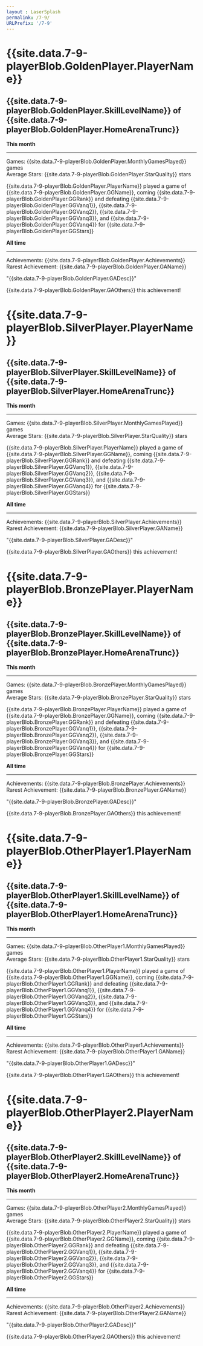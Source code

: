 ```yaml
---
layout : LaserSplash
permalink: /7-9/
URLPrefix: '/7-9'
---
```



<div class = "LaserCardWrapperGold col-lg-12 LaserCardWrapper">
    <div class = "row container-fluid">
        <div class = "LaserCardNames col-sm-3">
            <h1> {{site.data.7-9-playerBlob.GoldenPlayer.PlayerName}} </h1> 
        </div>
        <div class = "LaserCardNames col-sm-9"> <h2> {{site.data.7-9-playerBlob.GoldenPlayer.SkillLevelName}} of 
            {{site.data.7-9-playerBlob.GoldenPlayer.HomeArenaTrunc}} </h2> 
        </div>
    </div>
    <div class = "row container-fluid">
        <div class = "LaserCardBlock col-sm-6" >
            <b>This month</b> <hr/> 
            Games: {{site.data.7-9-playerBlob.GoldenPlayer.MonthlyGamesPlayed}} games <br/>
            Average Stars: {{site.data.7-9-playerBlob.GoldenPlayer.StarQuality}} stars <br/><p>
            {{site.data.7-9-playerBlob.GoldenPlayer.PlayerName}} played a game of {{site.data.7-9-playerBlob.GoldenPlayer.GGName}}, coming {{site.data.7-9-playerBlob.GoldenPlayer.GGRank}} and defeating {{site.data.7-9-playerBlob.GoldenPlayer.GGVanq1}}, {{site.data.7-9-playerBlob.GoldenPlayer.GGVanq2}}, {{site.data.7-9-playerBlob.GoldenPlayer.GGVanq3}}, and {{site.data.7-9-playerBlob.GoldenPlayer.GGVanq4}} for {{site.data.7-9-playerBlob.GoldenPlayer.GGStars}} <br/></p>
        </div>
        <div class = "LaserCardBlock col-sm-6" >
            <b>All time</b> <hr/>
            Achievements: {{site.data.7-9-playerBlob.GoldenPlayer.Achievements}} <br/>
            Rarest Achievement: {{site.data.7-9-playerBlob.GoldenPlayer.GAName}} <p>
            "{{site.data.7-9-playerBlob.GoldenPlayer.GADesc}}"  </p><p>
            {{site.data.7-9-playerBlob.GoldenPlayer.GAOthers}} this achievement!  </p>
        </div>
    </div>
</div>

<div class = "LaserCardWrapperSilver col-lg-12 LaserCardWrapper">
    <div class = "row container-fluid">
        <div class = "LaserCardNames col-sm-3"><h1> {{site.data.7-9-playerBlob.SilverPlayer.PlayerName}} </h1> </div>
        <div class = "LaserCardNames col-sm-9"> <h2> {{site.data.7-9-playerBlob.SilverPlayer.SkillLevelName}} of 
            {{site.data.7-9-playerBlob.SilverPlayer.HomeArenaTrunc}} </h2> 
        </div>
    </div>
    <div class = "row container-fluid">
        <div class = "LaserCardBlock col-sm-6" >
            <b>This month</b> <hr/> 
            Games: {{site.data.7-9-playerBlob.SilverPlayer.MonthlyGamesPlayed}} games <br/>
            Average Stars: {{site.data.7-9-playerBlob.SilverPlayer.StarQuality}} stars <br/><p>
            {{site.data.7-9-playerBlob.SilverPlayer.PlayerName}} played a game of {{site.data.7-9-playerBlob.SilverPlayer.GGName}}, coming {{site.data.7-9-playerBlob.SilverPlayer.GGRank}} and defeating {{site.data.7-9-playerBlob.SilverPlayer.GGVanq1}}, {{site.data.7-9-playerBlob.SilverPlayer.GGVanq2}}, {{site.data.7-9-playerBlob.SilverPlayer.GGVanq3}}, and {{site.data.7-9-playerBlob.SilverPlayer.GGVanq4}} for {{site.data.7-9-playerBlob.SilverPlayer.GGStars}} <br/></p>
        </div> 
        <div class = "LaserCardBlock col-sm-6" >
            <b>All time</b> <hr/>
            Achievements: {{site.data.7-9-playerBlob.SilverPlayer.Achievements}} <br/>
            Rarest Achievement: {{site.data.7-9-playerBlob.SilverPlayer.GAName}} <p>
            "{{site.data.7-9-playerBlob.SilverPlayer.GADesc}}"  </p><p>
            {{site.data.7-9-playerBlob.SilverPlayer.GAOthers}} this achievement!  </p>
        </div>
        <div class = "col-sm-1"></div>
    </div>
</div>

<div class = "LaserCardWrapperBronze col-lg-12 LaserCardWrapper">
    <div class = "row container-fluid">
        <div class = "LaserCardNames col-sm-3"><h1> {{site.data.7-9-playerBlob.BronzePlayer.PlayerName}} </h1> </div>
        <div class = "LaserCardNames col-sm-9"> <h2> {{site.data.7-9-playerBlob.BronzePlayer.SkillLevelName}} of 
            {{site.data.7-9-playerBlob.BronzePlayer.HomeArenaTrunc}} </h2> 
        </div>
    </div>
    <div class = "row container-fluid">
        <div class = "LaserCardBlock col-sm-6" >
            <b>This month</b> <hr/> 
            Games: {{site.data.7-9-playerBlob.BronzePlayer.MonthlyGamesPlayed}} games <br/>
            Average Stars: {{site.data.7-9-playerBlob.BronzePlayer.StarQuality}} stars <br/><p>
            {{site.data.7-9-playerBlob.BronzePlayer.PlayerName}} played a game of {{site.data.7-9-playerBlob.BronzePlayer.GGName}}, coming {{site.data.7-9-playerBlob.BronzePlayer.GGRank}} and defeating {{site.data.7-9-playerBlob.BronzePlayer.GGVanq1}}, {{site.data.7-9-playerBlob.BronzePlayer.GGVanq2}}, {{site.data.7-9-playerBlob.BronzePlayer.GGVanq3}}, and {{site.data.7-9-playerBlob.BronzePlayer.GGVanq4}} for {{site.data.7-9-playerBlob.BronzePlayer.GGStars}} <br/></p>
        </div>
        <div class = "LaserCardBlock col-sm-6" >
            <b>All time</b> <hr/>
            Achievements: {{site.data.7-9-playerBlob.BronzePlayer.Achievements}} <br/>
            Rarest Achievement: {{site.data.7-9-playerBlob.BronzePlayer.GAName}} <p>
            "{{site.data.7-9-playerBlob.BronzePlayer.GADesc}}"  </p><p>
            {{site.data.7-9-playerBlob.BronzePlayer.GAOthers}} this achievement!  </p>
        </div>
    </div>
</div>

<div class = "LaserCardWrapperOther col-lg-12 LaserCardWrapper">
    <div class = "row container-fluid">
        <div class = "LaserCardNames col-sm-3"><h1> {{site.data.7-9-playerBlob.OtherPlayer1.PlayerName}} </h1> </div>
        <div class = "LaserCardNames col-sm-9"> <h2> {{site.data.7-9-playerBlob.OtherPlayer1.SkillLevelName}} of 
            {{site.data.7-9-playerBlob.OtherPlayer1.HomeArenaTrunc}} </h2> 
        </div>
    </div>
    <div class = "row container-fluid">
        <div class = "LaserCardBlock col-sm-6" >
            <b>This month</b> <hr/> 
            Games: {{site.data.7-9-playerBlob.OtherPlayer1.MonthlyGamesPlayed}} games <br/>
            Average Stars: {{site.data.7-9-playerBlob.OtherPlayer1.StarQuality}} stars <br/><p>
            {{site.data.7-9-playerBlob.OtherPlayer1.PlayerName}} played a game of {{site.data.7-9-playerBlob.OtherPlayer1.GGName}}, coming {{site.data.7-9-playerBlob.OtherPlayer1.GGRank}} and defeating {{site.data.7-9-playerBlob.OtherPlayer1.GGVanq1}}, {{site.data.7-9-playerBlob.OtherPlayer1.GGVanq2}}, {{site.data.7-9-playerBlob.OtherPlayer1.GGVanq3}}, and {{site.data.7-9-playerBlob.OtherPlayer1.GGVanq4}} for {{site.data.7-9-playerBlob.OtherPlayer1.GGStars}} <br/></p>
        </div>
        <div class = "LaserCardBlock col-sm-6" >
            <b>All time</b> <hr/>
            Achievements: {{site.data.7-9-playerBlob.OtherPlayer1.Achievements}} <br/>
            Rarest Achievement: {{site.data.7-9-playerBlob.OtherPlayer1.GAName}} <p>
            "{{site.data.7-9-playerBlob.OtherPlayer1.GADesc}}"  </p><p>
            {{site.data.7-9-playerBlob.OtherPlayer1.GAOthers}} this achievement!  </p>
        </div>
    </div>
</div>

<div class = "LaserCardWrapperOther col-lg-12 LaserCardWrapper">
    <div class = "row container-fluid">
        <div class = "LaserCardNames col-sm-3"><h1> {{site.data.7-9-playerBlob.OtherPlayer2.PlayerName}} </h1> </div>
        <div class = "LaserCardNames col-sm-9"> <h2> {{site.data.7-9-playerBlob.OtherPlayer2.SkillLevelName}} of 
            {{site.data.7-9-playerBlob.OtherPlayer2.HomeArenaTrunc}} </h2> 
        </div>
    </div>
    <div class = "row container-fluid">
        <div class = "LaserCardBlock col-sm-6" >
            <b>This month</b> <hr/> 
            Games: {{site.data.7-9-playerBlob.OtherPlayer2.MonthlyGamesPlayed}} games <br/>
            Average Stars: {{site.data.7-9-playerBlob.OtherPlayer2.StarQuality}} stars <br/><p>
            {{site.data.7-9-playerBlob.OtherPlayer2.PlayerName}} played a game of {{site.data.7-9-playerBlob.OtherPlayer2.GGName}}, coming {{site.data.7-9-playerBlob.OtherPlayer2.GGRank}} and defeating {{site.data.7-9-playerBlob.OtherPlayer2.GGVanq1}}, {{site.data.7-9-playerBlob.OtherPlayer2.GGVanq2}}, {{site.data.7-9-playerBlob.OtherPlayer2.GGVanq3}}, and {{site.data.7-9-playerBlob.OtherPlayer2.GGVanq4}} for {{site.data.7-9-playerBlob.OtherPlayer2.GGStars}} <br/></p>
        </div>
        <div class = "LaserCardBlock col-sm-6" >
            <b>All time</b> <hr/>
            Achievements: {{site.data.7-9-playerBlob.OtherPlayer2.Achievements}} <br/>
            Rarest Achievement: {{site.data.7-9-playerBlob.OtherPlayer2.GAName}} <p>
            "{{site.data.7-9-playerBlob.OtherPlayer2.GADesc}}"  </p><p>
            {{site.data.7-9-playerBlob.OtherPlayer2.GAOthers}} this achievement!  </p>
        </div>
    </div>
</div>
